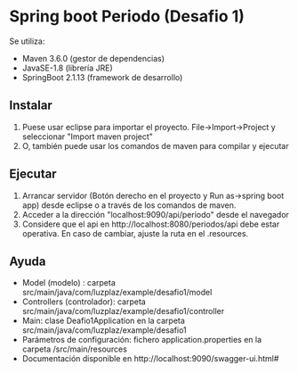 # Spring boot Periodo (Desafio 1)

Se utiliza:
* Maven 3.6.0 (gestor de dependencias)
* JavaSE-1.8 (librería JRE)
* SpringBoot 2.1.13 (framework de desarrollo)

## Instalar

1. Puese usar eclipse para importar el proyecto. File->Import->Project y seleccionar "Import maven project"
2. O, también puede usar los comandos de maven para compilar y ejecutar


## Ejecutar

1. Arrancar servidor (Botón derecho en el proyecto y Run as->spring boot app) desde eclipse o a través de los comandos de maven.
2. Acceder a la dirección "localhost:9090/api/periodo" desde el navegador
3. Considere que el api en http://localhost:8080/periodos/api debe estar operativa. En caso de cambiar, ajuste la ruta en el .resources.

## Ayuda

* Model (modelo) : carpeta src/main/java/com/luzplaz/example/desafio1/model
* Controllers (controlador): carpeta src/main/java/com/luzplaz/example/desafio1/controller
* Main: clase Deafio1Application en la carpeta src/main/java/com/luzplaz/example/desafio1
* Parámetros de configuración: fichero application.properties en la carpeta /src/main/resources
* Documentación disponible en http://localhost:9090/swagger-ui.html#
